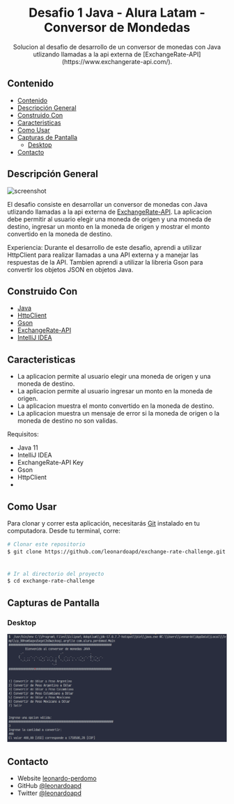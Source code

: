 <h1 align="center">Desafio 1 Java - Alura Latam - Conversor de Mondedas</h1>

<div align="center">
   Solucion al desafio de desarrollo de un conversor de monedas con Java utlizando llamadas a la api externa de [ExchangeRate-API](https://www.exchangerate-api.com/). 
</div>


<!-- TABLE OF CONTENTS -->

## Contenido


- [Contenido](#contenido)
- [Descripción General](#descripción-general)
- [Construido Con](#construido-con)
- [Caracteristicas](#caracteristicas)
- [Como Usar](#como-usar)
- [Capturas de Pantalla](#capturas-de-pantalla)
  - [Desktop](#desktop)
- [Contacto](#contacto)


<!-- OVERVIEW -->

## Descripción General

![screenshot](./screenshots/desktop.png)

El desafio consiste en desarrollar un conversor de monedas con Java utlizando llamadas a la api externa de [ExchangeRate-API](https://www.exchangerate-api.com/). La aplicacion debe permitir al usuario elegir una moneda de origen y una moneda de destino, ingresar un monto en la moneda de origen y mostrar el monto convertido en la moneda de destino. 

Experiencia: Durante el desarrollo de este desafio, aprendi a utilizar HttpClient para realizar llamadas a una API externa y a manejar las respuestas de la API. Tambien aprendi a utilizar la libreria Gson para convertir los objetos JSON en objetos Java. 

## Construido Con

- [Java](https://www.java.com/)
- [HttpClient](https://docs.oracle.com/en/java/javase/11/docs/api/java.net.http/java/net/http/HttpClient.html)
- [Gson](https://google.github.io/gson)
- [ExchangeRate-API](https://www.exchangerate-api.com/)
- [IntelliJ IDEA](https://www.jetbrains.com/idea/)
  
## Caracteristicas

- La aplicacion permite al usuario elegir una moneda de origen y una moneda de destino.
- La aplicacion permite al usuario ingresar un monto en la moneda de origen.
- La aplicacion muestra el monto convertido en la moneda de destino.
- La aplicacion muestra un mensaje de error si la moneda de origen o la moneda de destino no son validas.

Requisitos:

- Java 11
- IntelliJ IDEA
- ExchangeRate-API Key
- Gson
- HttpClient
- 

## Como Usar

Para clonar y correr esta aplicación, necesitarás [Git](https://git-scm.com) instalado en tu computadora. Desde tu terminal, corre:

```bash
# Clonar este repositorio
$ git clone https://github.com/leonardoapd/exchange-rate-challenge.git


# Ir al directorio del proyecto
$ cd exchange-rate-challenge

```

## Capturas de Pantalla

### Desktop
<img src="./screenshots/currency-converter.png" alt="desktop" width="644"/>

## Contacto

- Website [leonardo-perdomo](https://leonardo-perdomo.netlify.app/)
- GitHub [@leonardoapd](https://github.com/leonardoapd)
- Twitter [@leonardoapd](https://twitter.com/leonardoapd)